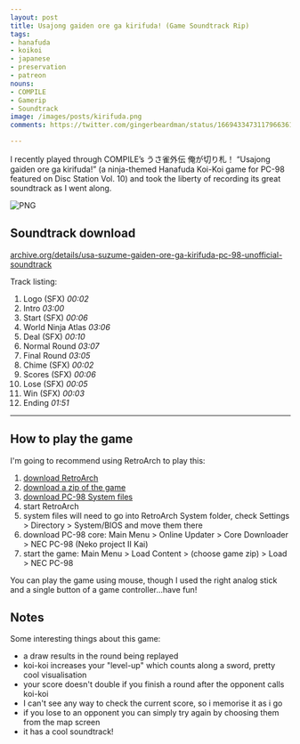 ```yaml
---
layout: post
title: Usajong gaiden ore ga kirifuda! (Game Soundtrack Rip)
tags:
- hanafuda
- koikoi
- japanese
- preservation
- patreon
nouns:
- COMPILE
- Gamerip
- Soundtrack
image: /images/posts/kirifuda.png
comments: https://twitter.com/gingerbeardman/status/1669433473117966361

---
```


I recently played through COMPILE’s うさ雀外伝 俺が切り札！ “Usajong gaiden ore ga kirifuda!” (a ninja-themed Hanafuda Koi-Koi game for PC-98 featured on Disc Station Vol. 10) and took the liberty of recording its great soundtrack as I went along.

![PNG](https://cdn.gingerbeardman.com/images/posts/kirifuda.png#pixel "うさ雀外伝 俺が切り札！ “Usa suzume gaiden ore ga kirifuda!”")

## Soundtrack download

[archive.org/details/usa-suzume-gaiden-ore-ga-kirifuda-pc-98-unofficial-soundtrack](https://archive.org/details/usa-suzume-gaiden-ore-ga-kirifuda-pc-98-unofficial-soundtrack)

Track listing:

1. Logo (SFX) *00:02*
2. Intro *03:00*
3. Start (SFX) *00:06*
4. World Ninja Atlas *03:06*
5. Deal (SFX) *00:10*
6. Normal Round *03:07*
7. Final Round *03:05*
8. Chime (SFX) *00:02*
9. Scores (SFX) *00:06*
10. Lose (SFX) *00:05*
11. Win (SFX) *00:03*
12. Ending *01:51*

---- 

## How to play the game

I'm going to recommend using RetroArch to play this:
1. [download RetroArch](https://www.retroarch.com/?page=platforms)
2. [download a zip of the game](https://archive.org/download/NeoKobe-NecPc-98012017-11-17/Compile.zip/Compile%2FDisc%20Station%20Vol.%2010%2FDisc%20Station%20Vol.%2010%20%28Usajan%20Gaiden%20-%20Ore%20ga%20Kirifuda%21%29%20%5BFD%5D.zip)
3. [download PC-98 System files](https://github.com/Abdess/retroarch_system/tree/libretro/NEC%20-%20PC-98)
4. start RetroArch
5. system files will need to go into RetroArch System folder, check Settings > Directory > System/BIOS and move them there
6. download PC-98 core: Main Menu > Online Updater > Core Downloader > NEC PC-98 (Neko project II Kai)
7. start the game: Main Menu > Load Content > (choose game zip) > Load > NEC PC-98

You can play the game using mouse, though I used the right analog stick and a single button of a game controller...have fun!

## Notes

Some interesting things about this game:
- a draw results in the round being replayed
- koi-koi increases your "level-up" which counts along a sword, pretty cool visualisation
- your score doesn't double if you finish a round after the opponent calls koi-koi
- I can't see any way to check the current score, so i memorise it as i go
- if you lose to an opponent you can simply try again by choosing them from the map screen
- it has a cool soundtrack!

